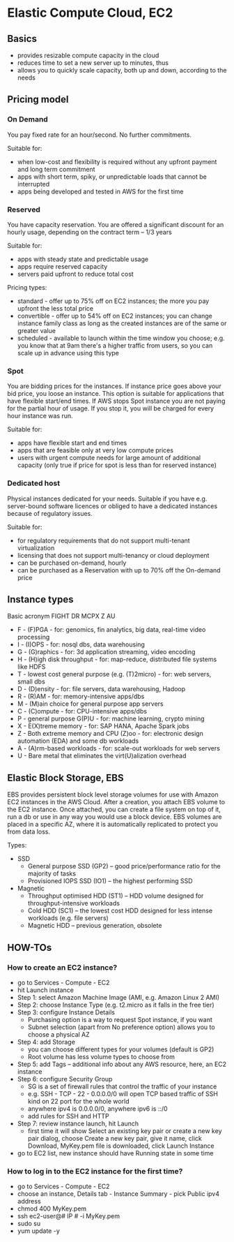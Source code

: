 # Elastic Compute Cloud, EC2

## Basics

- provides resizable compute capacity in the cloud
- reduces time to set a new server up to minutes, thus
- allows you to quickly scale capacity, both up and down, according to the needs

## Pricing model

### On Demand

You pay fixed rate for an hour/second. No further commitments.

Suitable for:

- when low-cost and flexibility is required without any upfront payment and long term commitment
- apps with short term, spiky, or unpredictable loads that cannot be interrupted
- apps being developed and tested in AWS for the first time

### Reserved

You have capacity reservation. You are offered a significant discount for an hourly usage, depending
on the contract term – 1/3 years

Suitable for:

- apps with steady state and predictable usage
- apps require reserved capacity
- servers paid upfront to reduce total cost

Pricing types:

- standard - offer up to 75% off on EC2 instances; the more you pay upfront the less total price
- convertible - offer up to 54% off on EC2 instances; you can change instance family class as long
  as the created instances are of the same or greater value
- scheduled - available to launch within the time window you choose; e.g. you know that at 9am
  there's a higher traffic from users, so you can scale up in advance using this type

### Spot

You are bidding prices for the instances. If instance price goes above your bid price, you loose an
instance. This option is suitable for applications that have flexible start/end times. If AWS stops
Spot instance you are not paying for the partial hour of usage. If you stop it, you will be charged
for every hour instance was run.

Suitable for:

- apps have flexible start and end times
- apps that are feasible only at very low compute prices
- users with urgent compute needs for large amount of additional capacity (only true if price for
  spot is less than for reserved instance)

### Dedicated host

Physical instances dedicated for your needs. Suitable if you have e.g. server-bound software
licences or obliged to have a dedicated instances because of regulatory issues.

Suitable for:

- for regulatory requirements that do not support multi-tenant virtualization
- licensing that does not support multi-tenancy or cloud deployment
- can be purchased on-demand, hourly
- can be purchased as a Reservation with up to 70% off the On-demand price

## Instance types

Basic acronym FIGHT DR MCPX Z AU

- F - (F)PGA - for: genomics, fin analytics, big data, real-time video processing
- I - (I)OPS - for: nosql dbs, data warehousing
- G - (G)raphics - for: 3d application streaming, video encoding
- H - (H)igh disk throughput - for: map-reduce, distributed file systems like HDFS
- T - lowest cost general purpose (e.g. (T)2micro) - for: web servers, small dbs
- D - (D)ensity - for: file servers, data warehousing, Hadoop
- R - (R)AM - for: memory-intensive apps/dbs
- M - (M)ain choice for general purpose app servers
- C - (C)ompute - for: CPU-intensive apps/dbs
- P - general purpose G(P)U - for: machine learning, crypto mining
- X - E(X)treme memory - for: SAP HANA, Apache Spark jobs
- Z - Both extreme memory and CPU (Z)oo - for: electronic design automation (EDA) and some db
  workloads
- A - (A)rm-based workloads - for: scale-out workloads for web servers
- U - Bare metal that eliminates the virt(U)alization overhead

## Elastic Block Storage, EBS

EBS provides persistent block level storage volumes for use with Amazon EC2 instances in the AWS
Cloud. After a creation, you attach EBS volume to the EC2 instance. Once attached, you can create a
file system on top of it, run a db or use in any way you would use a block device. EBS volumes are
placed in a specific AZ, where it is automatically replicated to protect you from data loss.

Types:

- SSD
    - General purpose SSD (GP2) – good price/performance ratio for the majority of tasks
    - Provisioned IOPS SSD (IO1) – the highest performing SSD
- Magnetic
    - Throughput optimised HDD (ST1) – HDD volume designed for throughput-intensive workloads
    - Cold HDD (SC1) – the lowest cost HDD designed for less intense workloads (e.g. file servers)
    - Magnetic HDD – previous generation, obsolete

## HOW-TOs

### How to create an EC2 instance?

- go to Services - Compute - EC2
- hit Launch instance
- Step 1: select Amazon Machine Image (AMI, e.g. Amazon Linux 2 AMI)
- Step 2: choose Instance Type (e.g. t2.micro as it falls in the free tier)
- Step 3: configure Instance Details
    - Purchasing option is a way to request Spot instance, if you want
    - Subnet selection (apart from No preference option) allows you to choose a physical AZ
- Step 4: add Storage
    - you can choose different types for your volumes (default is GP2)
    - Root volume has less volume types to choose from
- Step 5: add Tags – additional info about any AWS resource, here, an EC2 instance
- Step 6: configure Security Group
    - SG is a set of firewall rules that control the traffic of your instance
    - e.g. SSH - TCP - 22 - 0.0.0.0/0 will open TCP based traffic of SSH kind on 22 port for the
      whole world
    - anywhere ipv4 is 0.0.0.0/0, anywhere ipv6 is ::/0
    - add rules for SSH and HTTP
- Step 7: review instance launch, hit Launch
    - first time it will show Select an existing key pair or create a new key pair dialog, choose
      Create a new key pair, give it name, click Download, MyKey.pem file is downloaded, click
      Launch Instance
- go to EC2 list, new instance should have Running state in some time

### How to log in to the EC2 instance for the first time?

- go to Services - Compute - EC2
- choose an instance, Details tab - Instance Summary - pick Public ipv4 address
- chmod 400 MyKey.pem
- ssh ec2-user@# IP # -i MyKey.pem
- sudo su
- yum update -y
